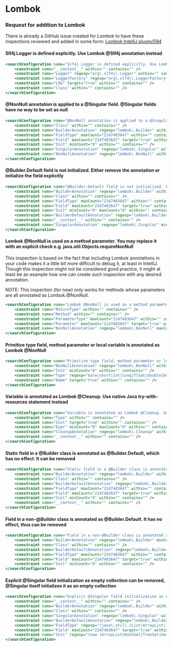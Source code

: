 # Lombok

### Request for addition to Lombok
There is already a GitHub issue created for Lombok to have these inspections reviewed and added in some form: [Lombok IntelliJ plugin/594](https://github.com/mplushnikov/lombok-intellij-plugin/issues/594)

#### Slf4j Logger is defined explicitly. Use Lombok @Slf4j annotation instead
```xml
<searchConfiguration name="Slf4j Logger is defined explicitly. Use Lombok @Slf4j annotation instead." text="private static final $Logger$ $LOG$ = $LoggerFactory$.getLogger($Class$.class);&#10;" recursive="false" caseInsensitive="true" type="JAVA">
    <constraint name="__context__" within="" contains="" />
    <constraint name="Logger" regexp="org\.slf4j\.Logger" within="" contains="" />
    <constraint name="LoggerFactory" regexp="org\.slf4j\.LoggerFactory" within="" contains="" />
    <constraint name="LOG" target="true" within="" contains="" />
    <constraint name="Class" within="" contains="" />
</searchConfiguration>
```

#### @NonNull annotation is applied to a @Singular field. @Singular fields have no way to be set as null
```xml
<searchConfiguration name="@NonNull annotation is applied to a @Singular field. @Singular fields have no way to be set as null." text="@$BuilderAnnotation$( )&#10;class $Class$ {&#10;    @$SingularAnnotation$( )&#10;    @$NonNullAnnotation$( )&#10;    @Modifier(&quot;Instance&quot;) $FieldType$ $Field$ = $Init$;&#10;}" recursive="false" caseInsensitive="true" type="JAVA">
    <constraint name="Class" within="" contains="" />
    <constraint name="BuilderAnnotation" regexp="lombok\.Builder" within="" contains="" />
    <constraint name="FieldType" maxCount="2147483647" within="" contains="" />
    <constraint name="Field" maxCount="2147483647" target="true" within="" contains="" />
    <constraint name="Init" minCount="0" within="" contains="" />
    <constraint name="SingularAnnotation" regexp="lombok\.Singular" within="" contains="" />
    <constraint name="NonNullAnnotation" regexp="lombok\.NonNull" within="" contains="" />
</searchConfiguration>
```

#### @Builder.Default field is not initialized. Either remove the annotation or initialize the field explicitly
```xml
<searchConfiguration name="@Builder.Default field is not initialized. Either remove the annotation or initialize the field explicitly." text="@$BuilderAnnotation$( )&#10;class $Class$ {&#10;    @$BuilderDefaultAnnotation$( )&#10;    @$SingularAnnotation$( )&#10;    @Modifier(&quot;Instance&quot;) $FieldType$ $Field$ = $Init$;&#10;}" recursive="true" caseInsensitive="true" type="JAVA">
    <constraint name="BuilderAnnotation" regexp="lombok\.Builder" within="" contains="" />
    <constraint name="Class" within="" contains="" />
    <constraint name="FieldType" maxCount="2147483647" within="" contains="" />
    <constraint name="Field" maxCount="2147483647" target="true" within="" contains="" />
    <constraint name="Init" minCount="0" maxCount="0" within="" contains="" />
    <constraint name="BuilderDefaultAnnotation" regexp="lombok\.Builder\.Default" within="" contains="" />
    <constraint name="__context__" within="" contains="" />
    <constraint name="SingularAnnotation" regexp="lombok\.Singular" minCount="0" maxCount="0" within="" contains="" />
</searchConfiguration>
```

#### Lombok @NonNull is used on a method parameter. You may replace it with an explicit check e.g. java.util.Objects.requireNonNull
This inspection is based on the fact that including Lombok annotations in your code makes it a little bit more difficult to debug it, at least in IntelliJ.
Though this inspection might not be considered good practice, it might at least be an example how one can create such inspection with any desired annotation.

NOTE: This inspection (for now) only works for methods whose parameters are all annotated as Lombok.@NonNull.
```xml
<searchConfiguration name="Lombok @NonNull is used on a method parameter. You may replace it with an explicit check e.g. java.util.Objects.requireNonNull." text="$ReturnType$ $Method$(@$NonNullAnnotation$ () $ParameterType$ $Parameter$);" recursive="false" caseInsensitive="true" type="JAVA">
    <constraint name="ReturnType" within="" contains="" />
    <constraint name="Method" within="" contains="" />
    <constraint name="ParameterType" maxCount="2147483647" within="" contains="" />
    <constraint name="Parameter" maxCount="2147483647" target="true" within="" contains="" />
    <constraint name="NonNullAnnotation" regexp="lombok\.NonNull" maxCount="2147483647" within="" contains="" />
</searchConfiguration>
```

#### Primitive type field, method parameter or local variable is annotated as Lombok @NonNull
```xml
<searchConfiguration name="Primitive type field, method parameter or local variable is annotated as Lombok @NonNull." text="@$NonNullAnnotation$ ( )&#10;$Type$ $Name$ = $Init$;" recursive="false" caseInsensitive="true" type="JAVA">
    <constraint name="NonNullAnnotation" regexp="lombok\.NonNull" within="" contains="" />
    <constraint name="Init" minCount="0" within="" contains="" />
    <constraint name="Type" regexp="byte|short|int|long|float|double|boolean|char" within="" contains="" />
    <constraint name="Name" target="true" within="" contains="" />
</searchConfiguration>
```

#### Variable is annotated as Lombok @Cleanup. Use native Java try-with-resources statement instead
```xml
<searchConfiguration name="Variable is annotated as Lombok @Cleanup. Use native Java try-with-resources statement instead." text="@$CleanupAnnotation$ ()&#10;$Type$ $Inst$ = $Expr$;" recursive="false" caseInsensitive="true" type="JAVA">
    <constraint name="Type" within="" contains="" />
    <constraint name="Inst" target="true" within="" contains="" />
    <constraint name="Expr" minCount="0" maxCount="0" within="" contains="" />
    <constraint name="CleanupAnnotation" regexp="lombok\.Cleanup" within="" contains="" />
    <constraint name="__context__" within="" contains="" />
</searchConfiguration>
```

#### Static field in a @Builder class is annotated as @Builder.Default, which has no effect. It can be removed
```xml
<searchConfiguration name="Static field in a @Builder class is annotated as @Builder.Default, which has no effect. It can be removed." text="@$BuilderAnnotation$( )&#10;class $Class$ {&#10;    @$BuilderDefaultAnnotation$( )&#10;    static $FieldType$ $Field$ = $Init$;&#10;}" recursive="false" caseInsensitive="true" type="JAVA">
    <constraint name="BuilderAnnotation" regexp="lombok\.Builder" within="" contains="" />
    <constraint name="Class" within="" contains="" />
    <constraint name="BuilderDefaultAnnotation" regexp="lombok\.Builder\.Default" within="" contains="" />
    <constraint name="FieldType" maxCount="2147483647" within="" contains="" />
    <constraint name="Field" maxCount="2147483647" target="true" within="" contains="" />
    <constraint name="Init" minCount="0" within="" contains="" />
    <constraint name="__context__" within="" contains="" />
</searchConfiguration>
```

#### Field in a non-@Builder class is annotated as @Builder.Default. It has no effect, thus can be removed
```xml
<searchConfiguration name="Field in a non-@Builder class is annotated as @Builder.Default. It has no effect, thus can be removed." text="@$BuilderAnnotation$( )&#10;class $Class$ {&#10;    @$BuilderDefaultAnnotation$( )&#10;    @Modifier(&quot;Instance&quot;) $FieldType$ $Field$ = $Init$;&#10;}" recursive="false" caseInsensitive="true" type="JAVA">
    <constraint name="BuilderAnnotation" regexp="lombok\.Builder" minCount="0" maxCount="0" within="" contains="" />
    <constraint name="Class" within="" contains="" />
    <constraint name="BuilderDefaultAnnotation" regexp="lombok\.Builder\.Default" within="" contains="" />
    <constraint name="FieldType" maxCount="2147483647" within="" contains="" />
    <constraint name="Field" maxCount="2147483647" target="true" within="" contains="" />
    <constraint name="Init" minCount="0" within="" contains="" />
</searchConfiguration>
```

#### Explicit @Singular field initialization as empty collection can be removed, @Singular itself initializes it as an empty collection
```xml
<searchConfiguration name="Explicit @Singular field initialization as empty collection can be removed, @Singular itself initializes it as an empty collection." text="@$BuilderAnnotation$( )&#10;class $Class$ {&#10;    @$SingularAnnotation$( )&#10;    @$BuilderDefaultAnnotation$( )&#10;    @Modifier(&quot;Instance&quot;) $FieldType$ $Field$ = $Init$;&#10;}" recursive="true" caseInsensitive="true" type="JAVA">
    <constraint name="__context__" within="" contains="" />
    <constraint name="BuilderAnnotation" regexp="lombok\.Builder" within="" contains="" />
    <constraint name="Class" within="" contains="" />
    <constraint name="SingularAnnotation" regexp="lombok\.Singular" within="" contains="" />
    <constraint name="BuilderDefaultAnnotation" regexp="lombok\.Builder\.Default" within="" contains="" />
    <constraint name="FieldType" regexp="(java\.util\.(List|ArrayList|Iterable|Collection|((Sorted|Navigable|Hash|Tree|)(Set|Map))))|(com\.google\.common\.collect\.Immutable(Collection|List|Set|SortedSet|Map|BiMap|SortedMap|Table))" within="" contains="" />
    <constraint name="Field" maxCount="2147483647" target="true" within="" contains="" />
    <constraint name="Init" regexp="(new (ArrayList|HashSet|TreeSet|HashMap|TreeMap)&lt;.*&gt;\(\))|(Immutable(List|Map|BiMap|SortedMap|Set|SortedSet|Table)\.of\(\))|((List|Map|Set)\.of\(\))" within="" contains="" />
</searchConfiguration>
```
